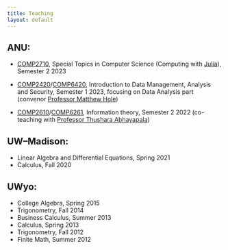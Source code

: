 ```yaml
---
title: Teaching
layout: default
---
```

## ANU:
- [COMP2710](https://programsandcourses.anu.edu.au/course/comp2710), Special Topics in Computer Science (Computing with [Julia](https://julialang.org/)), Semester 2 2023 

- [COMP2420](https://programsandcourses.anu.edu.au/course/comp2420)/[COMP6420](https://programsandcourses.anu.edu.au/course/COMP6420), Introduction to Data Management, Analysis and Security, Semester 1 2023, focusing on Data Analysis part (convenor [Professor Matthew Hole](https://maths.anu.edu.au/people/academics/matthew-hole))

- [COMP2610](https://programsandcourses.anu.edu.au/course/comp2610)/[COMP6261](https://programsandcourses.anu.edu.au/course/comp6261), Information theory, Semester 2 2022 (co-teaching with [Professor Thushara Abhayapala](https://cecs.anu.edu.au/people/thushara-abhayapala))

## UW–Madison:
- Linear Algebra and Differential Equations, Spring 2021
- Calculus, Fall 2020

## UWyo:
- College Algebra, Spring 2015
- Trigonometry, Fall 2014
- Business Calculus, Summer 2013
- Calculus, Spring 2013
- Trigonometry, Fall 2012
- Finite Math, Summer 2012
